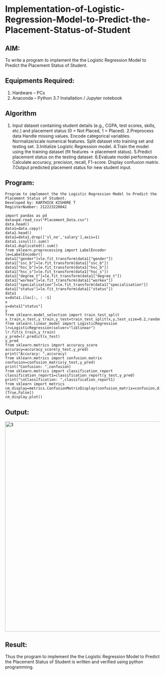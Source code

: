 # Implementation-of-Logistic-Regression-Model-to-Predict-the-Placement-Status-of-Student

## AIM:
To write a program to implement the the Logistic Regression Model to Predict the Placement Status of Student.

## Equipments Required:
1. Hardware – PCs
2. Anaconda – Python 3.7 Installation / Jupyter notebook

## Algorithm

1. Input dataset containing student details (e.g., CGPA, test scores, skills, etc.) and placement status (0 = Not Placed, 1 = Placed).
2.Preprocess data
  Handle missing values.
  Encode categorical variables.
  Normalize/scale numerical features.
  Split dataset into training set and testing set.
3.Initialize Logistic Regression model.
4.Train the model using the training dataset (fit features → placement status).
5.Predict placement status on the testing dataset.
6.Evaluate model performance
  Calculate accuracy, precision, recall, F1-score.
  Display confusion matrix.
7.Output predicted placement status for new student input.


## Program:
```
Program to implement the the Logistic Regression Model to Predict the Placement Status of Student.
Developed by: KARTHICK KISHORE T
RegisterNumber: 212223220042
```
```
import pandas as pd
data=pd.read_csv("Placement_Data.csv")
data.head()
data1=data.copy()
data1.head()
data1=data1.drop(['sl_no','salary'],axis=1)
data1.isnull().sum()
data1.duplicated().sum()
from sklearn.preprocessing import LabelEncoder
le=LabelEncoder()
data1["gender"]=le.fit_transform(data1["gender"])
data1["ssc_b"]=le.fit_transform(data1["ssc_b"])
data1["hsc_b"]=le.fit_transform(data1["hsc_b"])
data1["hsc_s"]=le.fit_transform(data1["hsc_s"])
data1["degree_t"]=le.fit_transform(data1["degree_t"])
data1["workex"]=le.fit_transform(data1["workex"])
data1["specialisation"]=le.fit_transform(data1["specialisation"])
data1["status"]=le.fit_transform(data1["status"])
data1
x=data1.iloc[:, : -1]
x
y=data1["status"]
y
from sklearn.model_selection import train_test_split
x_train,x_test,y_train,y_test=train_test_split(x,y,test_size=0.2,random_state=0)
from sklearn.linear_model import LogisticRegression
lr=LogisticRegression(solver="liblinear")
lr.fit(x_train,y_train)
y_pred=lr.predict(x_test)
y_pred
from sklearn.metrics import accuracy_score
accuracy=accuracy_score(y_test,y_pred)
print("Accuracy: ",accuracy)
from sklearn.metrics import confusion_matrix
confusion=confusion_matrix(y_test,y_pred)
print("Confusion: ",confusion)
from sklearn.metrics import classification_report
classification_report1=classification_report(y_test,y_pred)
print("\nClassification: ",classification_report1)
from sklearn import metrics
cm_display=metrics.ConfusionMatrixDisplay(confusion_matrix=confusion,display_labels=[True,False])
cm_display.plot()
```

## Output:
<img width="691" height="682" alt="3" src="https://github.com/user-attachments/assets/4a0243d6-3034-4964-8800-a4444425df34" />



## Result:
Thus the program to implement the the Logistic Regression Model to Predict the Placement Status of Student is written and verified using python programming.
